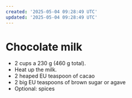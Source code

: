 ```yaml
---
created: '2025-05-04 09:28:49 UTC'
updated: '2025-05-04 09:28:49 UTC'
---
```


# Chocolate milk

- 2 cups a 230 g (460 g total).
- Heat up the milk.
- 2 heaped EU teaspoon of cacao
- 2 big EU teaspoons of brown sugar or agave
- Optional: spices

